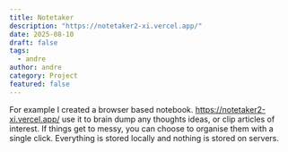 ```yaml
---
title: Notetaker
description: "https://notetaker2-xi.vercel.app/"
date: 2025-08-10
draft: false
tags:
  - andre
author: andre
category: Project
featured: false
---
```


For example I created a browser based notebook. https://notetaker2-xi.vercel.app/
use it to brain dump any thoughts ideas, or clip articles of interest. If things get to messy, you can choose to organise them with a single click. Everything is stored locally and nothing is stored on servers.
